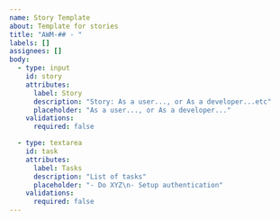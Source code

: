 ```yaml
---
name: Story Template
about: Template for stories
title: "AWM-## - "
labels: []
assignees: []
body:
  - type: input
    id: story
    attributes:
      label: Story
      description: "Story: As a user..., or As a developer...etc"
      placeholder: "As a user..., or As a developer..."
    validations:
      required: false

  - type: textarea
    id: task
    attributes:
      label: Tasks
      description: "List of tasks"
      placeholder: "- Do XYZ\n- Setup authentication"
    validations:
      required: false
---
```



